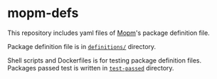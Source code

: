 # mopm-defs

This repository includes yaml files of [Mopm](https://github.com/basd4g/mopm)'s package definition file.

Package definition file is in [`definitions/`](./definitions/) directory.

Shell scripts and Dockerfiles is for testing package definition files.
Packages passed test is written in [`test-passed`](./test-passed/) directory.
